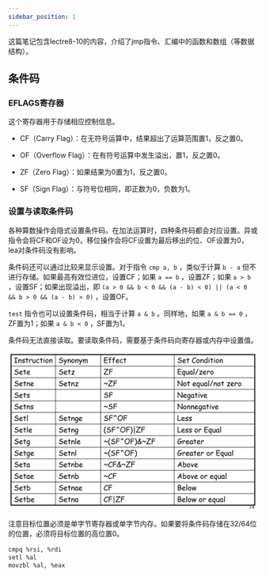 ```yaml
---
sidebar_position: 1
---
```


这篇笔记包含lectre8-10的内容，介绍了jmp指令、汇编中的函数和数组（等数据结构）。

## 条件码

### EFLAGS寄存器

这个寄存器用于存储相应控制信息。  

- CF（Carry Flag）：在无符号运算中，结果超出了运算范围置1，反之置0。

- OF（Overflow Flag）：在有符号运算中发生溢出，置1，反之置0。

- ZF（Zero Flag）：如果结果为0置为1，反之置0。

- SF（Sign Flag）：与符号位相同，即正数为0，负数为1。  

### 设置与读取条件码

各种算数操作会隐式设置条件码。在加法运算时，四种条件码都会对应设置。异或指令会将CF和OF设为0，移位操作会将CF设置为最后移出的位、OF设置为0，lea对条件码没有影响。  

条件码还可以通过比较来显示设置。对于指令 ``cmp a, b`` ，类似于计算 ``b - a`` 但不进行存储。如果最高有效位进位，设置CF；如果 ``a == b`` ，设置ZF；如果 ``a > b`` ，设置SF；如果出现溢出，即 ``(a > 0 && b < 0 && (a - b) < 0) || (a < 0 && b > 0 && (a - b) > 0)`` ，设置OF。  

``test`` 指令也可以设置条件码，相当于计算 ``a & b`` 。同样地，如果 ``a & b == 0`` ，ZF置为1；如果 ``a & b < 0`` ，SF置为1。  

条件码无法直接读取。要读取条件码，需要基于条件码向寄存器或内存中设置值。  

![accessing conditional codes](./img/accessing%20conditional%20codes.png)  

注意目标位置必须是单字节寄存器或单字节内存。如果要将条件码存储在32/64位的位置，必须将目标位置的高位置0。

```x86asm
cmpq %rsi, %rdi
setl %al
movzbl %al, %eax
```